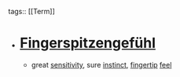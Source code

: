 tags:: [[Term]]

- # [Fingerspitzengefühl](https://en.wiktionary.org/wiki/Fingerspitzengef%C3%BChl)
	- great [sensitivity](https://en.wiktionary.org/wiki/sensitivity#English), sure [instinct](https://en.wiktionary.org/wiki/instinct#English), [fingertip](https://en.wiktionary.org/wiki/fingertip#English) [feel](https://en.wiktionary.org/wiki/feel#English)